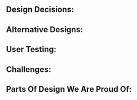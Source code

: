 ## Design Decisions:

## Alternative Designs:

## User Testing:

## Challenges:

## Parts Of Design We Are Proud Of:
